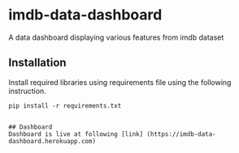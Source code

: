 # imdb-data-dashboard
A data dashboard displaying various features from imdb dataset
## Installation
Install required libraries using requirements file using the following instruction.
```
pip install -r requirements.txt 


## Dashboard
Dashboard is live at following [link] (https://imdb-data-dashboard.herokuapp.com)

